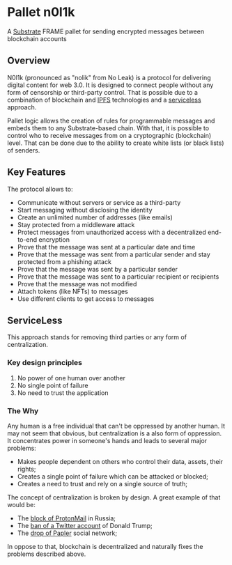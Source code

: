 # Pallet n0l1k
A [Substrate](https://substrate.io) FRAME pallet for sending encrypted messages between blockchain accounts

## Overview
N0l1k (pronounced as "nolik" from No Leak) is a protocol for delivering digital content for web 3.0.
It is designed to connect people without any form of censorship or third-party control.
That is possible due to a combination of blockchain and [IPFS](https://ipfs.io) technologies and a [serviceless](#serviceless) approach.

Pallet logic allows the creation of rules for programmable messages and embeds them to any Substrate-based chain.
With that, it is possible to control who to receive messages from on a cryptographic (blockchain) level.
That can be done due to the ability to create white lists (or black lists) of senders.

## Key Features
The protocol allows to:
* Communicate without servers or service as a third-party
* Start messaging without disclosing the identity
* Create an unlimited number of addresses (like emails)
* Stay protected from a middleware attack
* Protect messages from unauthorized access with a decentralized end-to-end encryption
* Prove that the message was sent at a particular date and time
* Prove that the message was sent from a particular sender and stay protected from a phishing attack
* Prove that the message was sent by a particular sender
* Prove that the message was sent to a particular recipient or recipients
* Prove that the message was not modified
* Attach tokens (like NFTs) to messages
* Use different clients to get access to messages

## ServiceLess
This approach stands for removing third parties or any form of centralization.

### Key design principles
1. No power of one human over another
2. No single point of failure
3. No need to trust the application

### The Why
Any human is a free individual that can't be oppressed by another human.
It may not seem that obvious, but centralization is a also form of oppression.
It concentrates power in someone's hands and leads to several major problems:
* Makes people dependent on others who control their data, assets, their rights;
* Creates a single point of failure which can be attacked or blocked;
* Creates a need to trust and rely on a single source of truth;

The concept of centralization is broken by design.
A great example of that would be:
* The [block of ProtonMail](https://protonmail.com/blog/russia-block/) in Russia;
* The [ban of a Twitter account](https://blog.twitter.com/en_us/topics/company/2020/suspension) of Donald Trump;
* The [drop of Papler](https://time.com/5929888/amazon-parler-aws/) social network;

In oppose to that, blockchain is decentralized and naturally fixes the problems described above.




